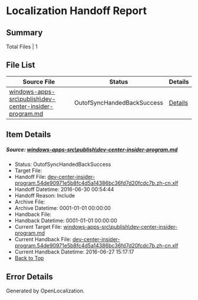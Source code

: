 # <a name='report-top'></a> Localization Handoff Report

## Summary
 Total Files | 1

## File List
 Source File | Status | Details 
 ----------- | ------ | ------- 
 [windows-apps-src\publish\dev-center-insider-program.md](https://github.com/Microsoft/windows-apps/blob/7da709182c223810ac8cab203cea17f59615f2aa/windows-apps-src/publish/dev-center-insider-program.md) | OutofSyncHandedBackSuccess | [Details](#6aec19a0ec9cb401bccbafaf7df45e989a4292d43598)

## Item Details
##### <a name='6aec19a0ec9cb401bccbafaf7df45e989a4292d43598'></a> Source: [windows-apps-src\publish\dev-center-insider-program.md](https://github.com/Microsoft/windows-apps/blob/7da709182c223810ac8cab203cea17f59615f2aa/windows-apps-src/publish/dev-center-insider-program.md)
* Status: OutofSyncHandedBackSuccess
* Target File: 
* Handoff File: [dev-center-insider-program.54de90971e5b8fc4d5a14386bc36fd7d20fcdc7b.zh-cn.xlf](https://github.com/Microsoft/WDG.handoff/blob/fed1ef7a7393d513c0b62b014b4b84a4757a003e/ol-handoff/Microsoft/windows-apps.zh-cn/master/dev-center-insider-program.54de90971e5b8fc4d5a14386bc36fd7d20fcdc7b.zh-cn.xlf)
* Handoff Datetime: 2016-06-30 00:54:44
* Handoff Reason: Include
* Archive File: 
* Archive Datetime: 0001-01-01 00:00:00
* Handback File: 
* Handback Datetime: 0001-01-01 00:00:00
* Current Target File: [windows-apps-src\publish\dev-center-insider-program.md](https://github.com/Microsoft/windows-apps.zh-cn/blob/6e3fa9f7bb8fe98c835b89fda6416c88028ae9ab/windows-apps-src/publish/dev-center-insider-program.md)
* Current Handback File: [dev-center-insider-program.54de90971e5b8fc4d5a14386bc36fd7d20fcdc7b.zh-cn.xlf](https://github.com/Microsoft/WDG.handback/blob/b48cd920b64da460a844a3192119c6d694d22e85/ol-handback/Microsoft/windows-apps.zh-cn/master/dev-center-insider-program.54de90971e5b8fc4d5a14386bc36fd7d20fcdc7b.zh-cn.xlf)
* Current Handback Datetime: 2016-06-27 15:17:17
* [Back to Top](#report-top)


## Error Details

Generated by OpenLocalization.
